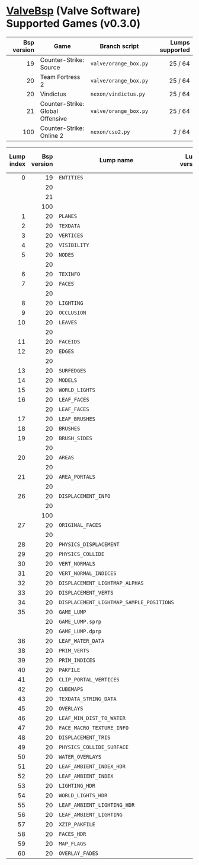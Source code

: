 # [ValveBsp](https://developer.valvesoftware.com/wiki/Source_BSP_File_Format) (Valve Software) Supported Games (v0.3.0)
| Bsp version | Game | Branch script | Lumps supported |
| --: | -------------------------------- | --------------------- | ------: |
|  19 | Counter-Strike: Source           | `valve/orange_box.py` | 25 / 64 |
|  20 | Team Fortress 2                  | `valve/orange_box.py` | 25 / 64 |
|  20 | Vindictus                        | `nexon/vindictus.py`  | 25 / 64 |
|  21 | Counter-Strike: Global Offensive | `valve/orange_box.py` | 25 / 64 |
| 100 | Counter-Strike: Online 2         | `nexon/cso2.py`       |  2 / 64 |

| Lump index | Bsp version | Lump name | Lump version | LumpClass | % of struct mapped |
| -: | --: | ---------------------------------------- | -: | ------------------------------------- | ---: |
|  0 |  19 | `ENTITIES`                               |  0 | `shared.Entities`                     | 100% |
|    |  20 |                                          |  0 | `shared.Entities`                     | 100% |
|    |  21 |                                          |  0 | `shared.Entities`                     | 100% |
|    | 100 |                                          |  0 | `shared.Entities`                     | 100% |
|  1 |  20 | `PLANES`                                 |  0 | `valve.orange_box.Plane`              | 100% |
|  2 |  20 | `TEXDATA`                                |  0 | `valve.orange_box.TextureData`        | 100% |
|  3 |  20 | `VERTICES`                               |  0 | `valve.orange_box.Vertex`             | 100% |
|  4 |  20 | `VISIBILITY`                             |  0 | :x:                                   |   0% |
|  5 |  20 | `NODES`                                  |  0 | `valve.orange_box.Node`               | 100% |
|    |  20 |                                          |  0 | `nexon.vindictus.Node`                | 100% |
|  6 |  20 | `TEXINFO`                                |  0 | `valve.orange_box.TextureInfo`        | 100% |
|  7 |  20 | `FACES`                                  |  1 | `valve.orange_box.Face`               | 100% |
|    |  20 |                                          |  1 | `nexon.vindictus.Face`                |  90% |
|  8 |  20 | `LIGHTING`                               |  1 | raw RGBE pixels                       | 100% |
|  9 |  20 | `OCCLUSION`                              |  2 | :x:                                   |   0% |
| 10 |  20 | `LEAVES`                                 |  1 | `valve.orange_box.Leaf`               | 100% |
|    |  20 |                                          |  1 | `nexon.vindictus.Leaf`                | 100% |
| 11 |  20 | `FACEIDS`                                |  0 | :x:                                   |   0% |
| 12 |  20 | `EDGES`                                  |  0 | `valve.orange_box.Edge`               | 100% |
|    |  20 |                                          |  0 | `nexon.vindictus.Edge`                | 100% |
| 13 |  20 | `SURFEDGES`                              |  0 | `valve.orange_box.SurfEdge`           | 100% |
| 14 |  20 | `MODELS`                                 |  0 | `valve.orange_box.Model`              | 100% |
| 15 |  20 | `WORLD_LIGHTS`                           |  0 | `valve.orange_box.WorldLight`         | 100% |
| 16 |  20 | `LEAF_FACES`                             |  0 | `valve.orange_box.LeafFace`           | 100% |
|    |  20 | `LEAF_FACES`                             |  0 | `nexon.vindictus.LeafFace`            | 100% |
| 17 |  20 | `LEAF_BRUSHES`                           |  0 | `valve.orange_box.LeafBrush`          | 100% |
| 18 |  20 | `BRUSHES`                                |  0 | `valve.orange_box.Brush`              | 100% |
| 19 |  20 | `BRUSH_SIDES`                            |  0 | `valve.orange_box.BrushSide`          | 100% |
|    |  20 |                                          |  0 | `nexon.vindictus.BrushSide`           | 100% |
| 20 |  20 | `AREAS`                                  |  0 | `valve.orange_box.Area`               | 100% |
|    |  20 |                                          |  0 | `nexon.vindictus.Area`                | 100% |
| 21 |  20 | `AREA_PORTALS`                           |  0 | `valve.orange_box.AreaPortal`         | 100% |
|    |  20 |                                          |  0 | `nexon.vindictus.AreaPortal`          | 100% |
| 26 |  20 | `DISPLACEMENT_INFO`                      |  0 | `valve.orange_box.DisplacementInfo`   | 100% |
|    |  20 |                                          |  0 | `nexon.vindictus.DisplacementInfo`    |  90% |
|    | 100 |                                          |  0 | `nexon.cso2.DisplacementInfo`         |  10% |
| 27 |  20 | `ORIGINAL_FACES`                         |  0 | `valve.orange_box.Face`               | 100% |
|    |  20 |                                          |  0 | `nexon.vindictus.Face`                |  90% |
| 28 |  20 | `PHYSICS_DISPLACEMENT`                   |  0 | :x:                                   |   0% |
| 29 |  20 | `PHYSICS_COLLIDE`                        |  0 | :x:                                   |   0% |
| 30 |  20 | `VERT_NORMALS`                           |  0 | :x:                                   | 100% |
| 31 |  20 | `VERT_NORMAL_INDICES`                    |  0 | :x:                                   | 100% |
| 32 |  20 | `DISPLACEMENT_LIGHTMAP_ALPHAS`           |  0 | :x:                                   |   0% |
| 33 |  20 | `DISPLACEMENT_VERTS`                     |  0 | `valve.orange_box.DisplacementVertex` | 100% |
| 34 |  20 | `DISPLACEMENT_LIGHTMAP_SAMPLE_POSITIONS` |  0 | :x:                                   |   0% |
| 35 |  20 | `GAME_LUMP`                              |  0 | `lumps.GameLump`                      | 100% |
|    |  20 | `GAME_LUMP.sprp`                         | 10 | `valve.orange_box.StaticPropv10`      | 100% |
|    |  20 | `GAME_LUMP.dprp`                         |  0 | :x:                                   |   0% |
| 36 |  20 | `LEAF_WATER_DATA`                        |  0 | :x:                                   |   0% |
| 38 |  20 | `PRIM_VERTS`                             |  0 | :x:                                   |   0% |
| 39 |  20 | `PRIM_INDICES`                           |  0 | :x:                                   |   0% |
| 40 |  20 | `PAKFILE`                                |  0 | `shared.PakFile`                      | 100% |
| 41 |  20 | `CLIP_PORTAL_VERTICES`                   |  0 | :x:                                   |   0% |
| 42 |  20 | `CUBEMAPS`                               |  0 | `valve.orange_box.Cubemap`            | 100% |
| 43 |  20 | `TEXDATA_STRING_DATA`                    |  0 | `shared.TexDataStringData`            |   0% |
| 45 |  20 | `OVERLAYS`                               |  0 | :x:                                   |   0% |
| 46 |  20 | `LEAF_MIN_DIST_TO_WATER`                 |  0 | :x:                                   |   0% |
| 47 |  20 | `FACE_MACRO_TEXTURE_INFO`                |  0 | :x:                                   |   0% |
| 48 |  20 | `DISPLACEMENT_TRIS`                      |  0 | :x:                                   |   0% |
| 49 |  20 | `PHYSICS_COLLIDE_SURFACE`                |  0 | :x:                                   |   0% |
| 50 |  20 | `WATER_OVERLAYS`                         |  0 | :x:                                   |   0% |
| 51 |  20 | `LEAF_AMBIENT_INDEX_HDR`                 |  0 | :x:                                   |   0% |
| 52 |  20 | `LEAF_AMBIENT_INDEX`                     |  0 | :x:                                   |   0% |
| 53 |  20 | `LIGHTING_HDR`                           |  1 | raw RGBE pixels                       | 100% |
| 54 |  20 | `WORLD_LIGHTS_HDR`                       |  0 | `valve.orange_box.WorldLight`         | 100% |
| 55 |  20 | `LEAF_AMBIENT_LIGHTING_HDR`              |  1 | :x:                                   |   0% |
| 56 |  20 | `LEAF_AMBIENT_LIGHTING`                  |  1 | :x:                                   |   0% |
| 57 |  20 | `XZIP_PAKFILE`                           |  0 | :x:                                   |   0% |
| 58 |  20 | `FACES_HDR`                              |  1 | :x:                                   |   0% |
| 59 |  20 | `MAP_FLAGS`                              |  0 | :x:                                   |   0% |
| 60 |  20 | `OVERLAY_FADES`                          |  0 | :x:                                   |   0% |

